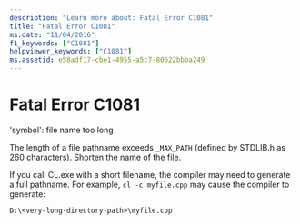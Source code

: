 ```yaml
---
description: "Learn more about: Fatal Error C1081"
title: "Fatal Error C1081"
ms.date: "11/04/2016"
f1_keywords: ["C1081"]
helpviewer_keywords: ["C1081"]
ms.assetid: e58adf17-cbe1-4955-a5c7-80622bbba249
---
```

# Fatal Error C1081

'symbol': file name too long

The length of a file pathname exceeds `_MAX_PATH` (defined by STDLIB.h as 260 characters). Shorten the name of the file.

If you call CL.exe with a short filename, the compiler may need to generate a full pathname. For example, `cl -c myfile.cpp` may cause the compiler to generate:

```
D:\<very-long-directory-path>\myfile.cpp
```
